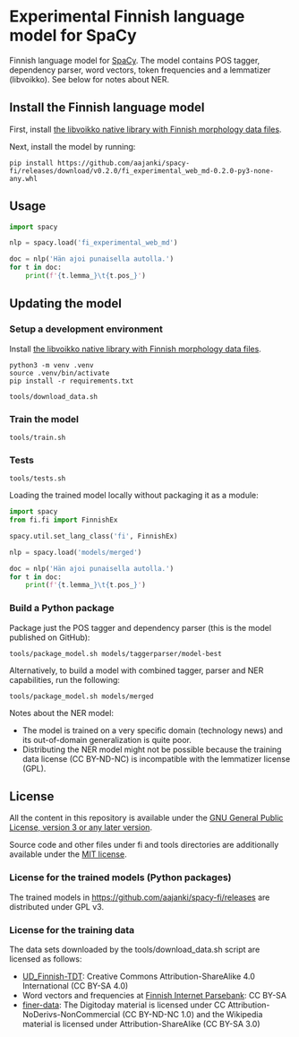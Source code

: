 # Experimental Finnish language model for SpaCy

Finnish language model for [SpaCy](https://spacy.io/). The model contains POS tagger, dependency parser, word vectors, token frequencies and a lemmatizer (libvoikko). See below for notes about NER.

## Install the Finnish language model

First, install [the libvoikko native library with Finnish morphology data files](https://voikko.puimula.org/python.html).

Next, install the model by running:
```
pip install https://github.com/aajanki/spacy-fi/releases/download/v0.2.0/fi_experimental_web_md-0.2.0-py3-none-any.whl
```

## Usage

```python
import spacy

nlp = spacy.load('fi_experimental_web_md')

doc = nlp('Hän ajoi punaisella autolla.')
for t in doc:
    print(f'{t.lemma_}\t{t.pos_}')
```

## Updating the model

### Setup a development environment

Install [the libvoikko native library with Finnish morphology data files](https://voikko.puimula.org/python.html).

```
python3 -m venv .venv
source .venv/bin/activate
pip install -r requirements.txt

tools/download_data.sh
```

### Train the model

```
tools/train.sh
```

### Tests

```
tools/tests.sh
```

Loading the trained model locally without packaging it as a module:

```python
import spacy
from fi.fi import FinnishEx

spacy.util.set_lang_class('fi', FinnishEx)

nlp = spacy.load('models/merged')

doc = nlp('Hän ajoi punaisella autolla.')
for t in doc:
    print(f'{t.lemma_}\t{t.pos_}')
```	

### Build a Python package

Package just the POS tagger and dependency parser (this is the model published on GitHub):

```
tools/package_model.sh models/taggerparser/model-best
```

Alternatively, to build a model with combined tagger, parser and NER capabilities, run the following:

```
tools/package_model.sh models/merged
```

Notes about the NER model:
* The model is trained on a very specific domain (technology news) and its out-of-domain generalization is quite poor.
* Distributing the NER model might not be possible because the training data license (CC BY-ND-NC) is incompatible with the lemmatizer license (GPL).

## License

All the content in this repository is available under the [GNU General Public License, version 3 or any later version](LICENSE). 

Source code and other files under fi and tools directories are additionally available under the [MIT license](LICENSE.MIT).

### License for the trained models (Python packages)

The trained models in https://github.com/aajanki/spacy-fi/releases are distributed under GPL v3.

### License for the training data

The data sets downloaded by the tools/download_data.sh script are licensed as follows:
* [UD_Finnish-TDT](https://github.com/UniversalDependencies/UD_Finnish-TDT): Creative Commons Attribution-ShareAlike 4.0 International (CC BY-SA 4.0)
* Word vectors and frequencies at [Finnish Internet Parsebank](https://turkunlp.org/finnish_nlp.html#parsebank): CC BY-SA
* [finer-data](https://github.com/mpsilfve/finer-data): The Digitoday material is licensed under CC Attribution-NoDerivs-NonCommercial (CC BY-ND-NC 1.0) and the Wikipedia material is licensed under Attribution-ShareAlike (CC BY-SA 3.0)
